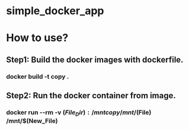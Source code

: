 # simple_docker_app
# How to use?
## Step1: Build the docker images with dockerfile.
### docker build -t copy .
## Step2: Run the docker container from image.
### docker run --rm -v $(File_Dir):/mnt copy /mnt/$(File) /mnt/$(New_File)
